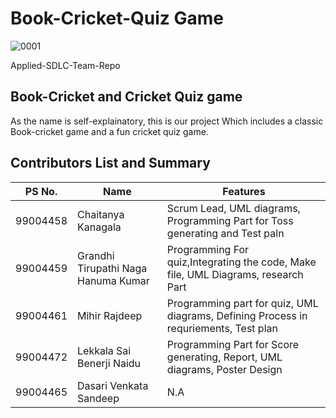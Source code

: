 # Book-Cricket-Quiz Game

![0001](https://user-images.githubusercontent.com/84439305/119439293-b3ad4b00-bd3f-11eb-9333-6fac15c05a4b.jpg)

Applied-SDLC-Team-Repo

## Book-Cricket and Cricket Quiz game

As the name is self-explainatory, this is our project Which includes a classic Book-cricket game and a fun cricket quiz game.

## Contributors List and Summary

PS No.    |  Name                  |    Features    | 
----------|------------------------|----------------|
99004458  | Chaitanya Kanagala     |Scrum Lead, UML diagrams, Programming Part for Toss generating and Test paln  |
99004459  | Grandhi Tirupathi Naga Hanuma Kumar     |Programming For quiz,Integrating the code, Make file, UML Diagrams, research Part|
99004461  | Mihir Rajdeep   |Programming part for quiz, UML diagrams, Defining Process in requriements, Test plan|
99004472  | Lekkala Sai Benerji Naidu    |Programming Part for Score generating, Report, UML diagrams, Poster Design|
99004465  | Dasari Venkata Sandeep    |N.A |



